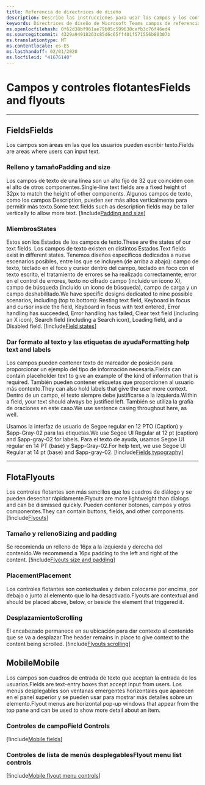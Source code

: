 ```yaml
---
title: Referencia de directrices de diseño
description: Describe las instrucciones para usar los campos y los controles flotantes en las aplicaciones.
keywords: Directrices de diseño de Microsoft Teams campos de referencia de componentes y controles flotantes
ms.openlocfilehash: 0f62d38bf961ae79b05c599638cefb3c76f46ed4
ms.sourcegitcommit: 4329a94918263c85d6c65ff401f571556b80307b
ms.translationtype: MT
ms.contentlocale: es-ES
ms.lasthandoff: 02/01/2020
ms.locfileid: "41676140"
---
```

# <a name="fields-and-flyouts"></a><span data-ttu-id="62d51-104">Campos y controles flotantes</span><span class="sxs-lookup"><span data-stu-id="62d51-104">Fields and flyouts</span></span>

---

## <a name="fields"></a><span data-ttu-id="62d51-105">Fields</span><span class="sxs-lookup"><span data-stu-id="62d51-105">Fields</span></span>

<span data-ttu-id="62d51-106">Los campos son áreas en las que los usuarios pueden escribir texto.</span><span class="sxs-lookup"><span data-stu-id="62d51-106">Fields are areas where users can input text.</span></span>

### <a name="padding-and-size"></a><span data-ttu-id="62d51-107">Relleno y tamaño</span><span class="sxs-lookup"><span data-stu-id="62d51-107">Padding and size</span></span>

<span data-ttu-id="62d51-108">Los campos de texto de una línea son un alto fijo de 32 que coinciden con el alto de otros componentes.</span><span class="sxs-lookup"><span data-stu-id="62d51-108">Single-line text fields are a fixed height of 32px to match the height of other components.</span></span> <span data-ttu-id="62d51-109">Algunos campos de texto, como los campos Description, pueden ser más altos verticalmente para permitir más texto.</span><span class="sxs-lookup"><span data-stu-id="62d51-109">Some text fields such as description fields may be taller vertically to allow more text.</span></span>
[!include[Padding and size](~/includes/design/fields-image-padding.html)]

### <a name="states"></a><span data-ttu-id="62d51-110">Miembros</span><span class="sxs-lookup"><span data-stu-id="62d51-110">States</span></span>

<span data-ttu-id="62d51-111">Estos son los Estados de los campos de texto.</span><span class="sxs-lookup"><span data-stu-id="62d51-111">These are the states of our text fields.</span></span> <span data-ttu-id="62d51-112">Los campos de texto existen en distintos Estados.</span><span class="sxs-lookup"><span data-stu-id="62d51-112">Text fields exist in different states.</span></span> <span data-ttu-id="62d51-113">Tenemos diseños específicos dedicados a nueve escenarios posibles, entre los que se incluyen (de arriba a abajo): campo de texto, teclado en el foco y cursor dentro del campo, teclado en foco con el texto escrito, el tratamiento de errores se ha realizado correctamente; error en el control de errores, texto no cifrado campo (incluido un icono X), campo de búsqueda (incluido un icono de búsqueda), campo de carga y un campo deshabilitado.</span><span class="sxs-lookup"><span data-stu-id="62d51-113">We have specific designs dedicated to nine possible scenarios, including (top to bottom): Resting text field, Keyboard in focus and cursor inside the field, Keyboard in focus with text entered, Error handling has succeeded, Error handling has failed, Clear text field (including an X icon), Search field (including a Search icon), Loading field, and a Disabled field.</span></span>
[!include[Field states](~/includes/design/fields-image-states.html)]

### <a name="formatting-help-text-and-labels"></a><span data-ttu-id="62d51-114">Dar formato al texto y las etiquetas de ayuda</span><span class="sxs-lookup"><span data-stu-id="62d51-114">Formatting help text and labels</span></span>

<span data-ttu-id="62d51-115">Los campos pueden contener texto de marcador de posición para proporcionar un ejemplo del tipo de información necesaria.</span><span class="sxs-lookup"><span data-stu-id="62d51-115">Fields can contain placeholder text to give an example of the kind of information that is required.</span></span> <span data-ttu-id="62d51-116">También pueden contener etiquetas que proporcionen al usuario más contexto.</span><span class="sxs-lookup"><span data-stu-id="62d51-116">They can also hold labels that give the user more context.</span></span> <span data-ttu-id="62d51-117">Dentro de un campo, el texto siempre debe justificarse a la izquierda.</span><span class="sxs-lookup"><span data-stu-id="62d51-117">Within a field, your text should always be justified left.</span></span> <span data-ttu-id="62d51-118">También se utiliza la grafía de oraciones en este caso.</span><span class="sxs-lookup"><span data-stu-id="62d51-118">We use sentence casing throughout here, as well.</span></span>

<span data-ttu-id="62d51-119">Usamos la interfaz de usuario de Segoe regular en 12 PTO (Caption) y $app-Gray-02 para las etiquetas.</span><span class="sxs-lookup"><span data-stu-id="62d51-119">We use Segoe UI Regular at 12 pt (caption) and $app-gray-02 for labels.</span></span> <span data-ttu-id="62d51-120">Para el texto de ayuda, usamos Segoe UI regular en 14 PT (base) y $app-Gray-02.</span><span class="sxs-lookup"><span data-stu-id="62d51-120">For help text, we use Segoe UI Regular at 14 pt (base) and $app-gray-02.</span></span>
[!include[Fields typography](~/includes/design/fields-image-typography.html)]

---

## <a name="flyouts"></a><span data-ttu-id="62d51-121">Flota</span><span class="sxs-lookup"><span data-stu-id="62d51-121">Flyouts</span></span>

<span data-ttu-id="62d51-122">Los controles flotantes son más sencillos que los cuadros de diálogo y se pueden desechar rápidamente.</span><span class="sxs-lookup"><span data-stu-id="62d51-122">Flyouts are more lightweight than dialogs and can be dismissed quickly.</span></span> <span data-ttu-id="62d51-123">Pueden contener botones, campos y otros componentes.</span><span class="sxs-lookup"><span data-stu-id="62d51-123">They can contain buttons, fields, and other components.</span></span>
[!include[Flyouts](~/includes/design/flyouts-image.html)]

### <a name="sizing-and-padding"></a><span data-ttu-id="62d51-124">Tamaño y relleno</span><span class="sxs-lookup"><span data-stu-id="62d51-124">Sizing and padding</span></span>

<span data-ttu-id="62d51-125">Se recomienda un relleno de 16px a la izquierda y derecha del contenido.</span><span class="sxs-lookup"><span data-stu-id="62d51-125">We recommend a 16px padding to the left and right of the content.</span></span>
[!include[Flyouts size and padding](~/includes/design/flyouts-image-sizepadding.html)]

### <a name="placement"></a><span data-ttu-id="62d51-126">Placement</span><span class="sxs-lookup"><span data-stu-id="62d51-126">Placement</span></span>

<span data-ttu-id="62d51-127">Los controles flotantes son contextuales y deben colocarse por encima, por debajo o junto al elemento que lo ha desactivado.</span><span class="sxs-lookup"><span data-stu-id="62d51-127">Flyouts are contextual and should be placed above, below, or beside the element that triggered it.</span></span>

### <a name="scrolling"></a><span data-ttu-id="62d51-128">Desplazamiento</span><span class="sxs-lookup"><span data-stu-id="62d51-128">Scrolling</span></span>

<span data-ttu-id="62d51-129">El encabezado permanece en su ubicación para dar contexto al contenido que se va a desplazar.</span><span class="sxs-lookup"><span data-stu-id="62d51-129">The header remains in place to give context to the content being scrolled.</span></span>
[!include[Flyouts scrolling](~/includes/design/flyouts-image-scrolling.html)]

## <a name="mobile"></a><span data-ttu-id="62d51-130">Mobile</span><span class="sxs-lookup"><span data-stu-id="62d51-130">Mobile</span></span>

<span data-ttu-id="62d51-131">Los campos son cuadros de entrada de texto que aceptan la entrada de los usuarios.</span><span class="sxs-lookup"><span data-stu-id="62d51-131">Fields are text-entry boxes that accept input from users.</span></span> <span data-ttu-id="62d51-132">Los menús desplegables son ventanas emergentes horizontales que aparecen en el panel superior y se pueden usar para mostrar más detalles sobre un elemento.</span><span class="sxs-lookup"><span data-stu-id="62d51-132">Flyout menus are horizontal pop-up windows that appear from the top pane and can be used to show more detail about an item.</span></span>

### <a name="field-controls"></a><span data-ttu-id="62d51-133">Controles de campo</span><span class="sxs-lookup"><span data-stu-id="62d51-133">Field Controls</span></span>

[!include[Mobile fields](~/includes/design/fields-mobile-image.html)]

### <a name="flyout-menu-list-controls"></a><span data-ttu-id="62d51-134">Controles de lista de menús desplegables</span><span class="sxs-lookup"><span data-stu-id="62d51-134">Flyout menu list controls</span></span>

[!include[Mobile flyout menu controls](~/includes/design/flyout-menu-mobile-image.html)]
